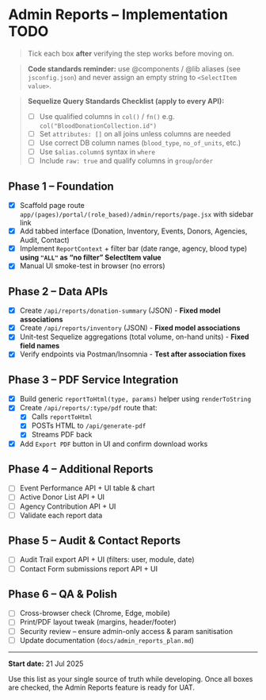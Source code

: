 # Admin Reports – Implementation TODO

> Tick each box **after** verifying the step works before moving on.

> **Code standards reminder:** use @components / @lib aliases (see `jsconfig.json`) and never assign an empty string to `<SelectItem value>`.

> **Sequelize Query Standards Checklist (apply to every API):**
>
> -   [ ] Use qualified columns in `col()` / `fn()` e.g. `col("BloodDonationCollection.id")`
> -   [ ] Set `attributes: []` on all joins unless columns are needed
> -   [ ] Use correct DB column names (`blood_type`, `no_of_units`, etc.)
> -   [ ] Use `$alias.column$` syntax in `where`
> -   [ ] Include `raw: true` and qualify columns in `group`/`order`

## Phase 1 – Foundation

-   [x] Scaffold page route `app/(pages)/portal/(role_based)/admin/reports/page.jsx` with sidebar link
-   [x] Add tabbed interface (Donation, Inventory, Events, Donors, Agencies, Audit, Contact)
-   [x] Implement `ReportContext` + filter bar (date range, agency, blood type) **using `"ALL"` as “no filter” SelectItem value**
-   [x] Manual UI smoke-test in browser (no errors)

## Phase 2 – Data APIs

-   [x] Create `/api/reports/donation-summary` (JSON) - **Fixed model associations**
-   [x] Create `/api/reports/inventory` (JSON) - **Fixed model associations**
-   [x] Unit-test Sequelize aggregations (total volume, on-hand units) - **Fixed field names**
-   [x] Verify endpoints via Postman/Insomnia - **Test after association fixes**

## Phase 3 – PDF Service Integration

-   [x] Build generic `reportToHtml(type, params)` helper using `renderToString`
-   [x] Create `/api/reports/:type/pdf` route that:
    -   [x] Calls `reportToHtml`
    -   [x] POSTs HTML to `/api/generate-pdf`
    -   [x] Streams PDF back
-   [x] Add `Export PDF` button in UI and confirm download works

## Phase 4 – Additional Reports

-   [ ] Event Performance API + UI table & chart
-   [ ] Active Donor List API + UI
-   [ ] Agency Contribution API + UI
-   [ ] Validate each report data

## Phase 5 – Audit & Contact Reports

-   [ ] Audit Trail export API + UI (filters: user, module, date)
-   [ ] Contact Form submissions report API + UI

## Phase 6 – QA & Polish

-   [ ] Cross-browser check (Chrome, Edge, mobile)
-   [ ] Print/PDF layout tweak (margins, header/footer)
-   [ ] Security review – ensure admin-only access & param sanitisation
-   [ ] Update documentation (`docs/admin_reports_plan.md`)

---

**Start date:** 21 Jul 2025

Use this list as your single source of truth while developing. Once all boxes are checked, the Admin Reports feature is ready for UAT.
